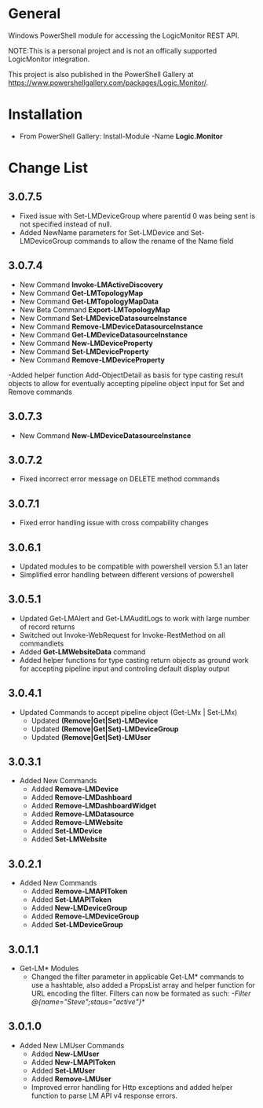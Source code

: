 # General
Windows PowerShell module for accessing the LogicMonitor REST API.

NOTE:This is a personal project and is not an offically supported LogicMonitor integration.

This project is also published in the PowerShell Gallery at https://www.powershellgallery.com/packages/Logic.Monitor/.

# Installation
- From PowerShell Gallery: Install-Module -Name **Logic.Monitor**

# Change List
## 3.0.7.5
- Fixed issue with Set-LMDeviceGroup where parentid 0 was being sent is not specified instead of null.
- Added NewName parameters for Set-LMDevice and Set-LMDeviceGroup commands to allow the rename of the Name field 
## 3.0.7.4
- New Command **Invoke-LMActiveDiscovery**
- New Command **Get-LMTopologyMap**
- New Command **Get-LMTopologyMapData**
- New Beta Command **Export-LMTopologyMap**
- New Command **Set-LMDeviceDatasourceInstance**
- New Command **Remove-LMDeviceDatasourceInstance**
- New Command **Get-LMDeviceDatasourceInstance**
- New Command **New-LMDeviceProperty**
- New Command **Set-LMDeviceProperty**
- New Command **Remove-LMDeviceProperty**

-Added helper function Add-ObjectDetail as basis for type casting result objects to allow for eventually accepting pipeline object input for Set and Remove commands
## 3.0.7.3
- New Command **New-LMDeviceDatasourceInstance**
## 3.0.7.2
- Fixed incorrect error message on DELETE method commands
## 3.0.7.1
- Fixed error handling issue with cross compability changes
## 3.0.6.1
- Updated modules to be compatible with powershell version 5.1 an later
- Simplified error handling between different versions of powershell
## 3.0.5.1
- Updated Get-LMAlert and Get-LMAuditLogs to work with large number of record returns
- Switched out Invoke-WebRequest for Invoke-RestMethod on all commandlets
- Added **Get-LMWebsiteData** command
- Added helper functions for type casting return objects as ground work for accepting pipeline input and controling default display output
## 3.0.4.1
- Updated Commands to accept pipeline object (Get-LMx | Set-LMx)
  - Updated **(Remove|Get|Set)-LMDevice**
  - Updated **(Remove|Get|Set)-LMDeviceGroup**
  - Updated **(Remove|Get|Set)-LMUser**
## 3.0.3.1
- Added New Commands
  - Added **Remove-LMDevice**
  - Added **Remove-LMDashboard**
  - Added **Remove-LMDashboardWidget**
  - Added **Remove-LMDatasource**
  - Added **Remove-LMWebsite**
  - Added **Set-LMDevice**
  - Added **Set-LMWebsite**
## 3.0.2.1
- Added New Commands
  - Added **Remove-LMAPIToken**
  - Added **Set-LMAPIToken**
  - Added **New-LMDeviceGroup**
  - Added **Remove-LMDeviceGroup**
  - Added **Set-LMDeviceGroup**
## 3.0.1.1
- Get-LM* Modules
  - Changed the filter parameter in applicable Get-LM* commands to use a hashtable, also added a PropsList array and helper function for URL encoding the filter. Filters can now be formated as such: **-Filter @{name="Steve*";staus="active"}**
## 3.0.1.0
- Added New LMUser Commands
  - Added **New-LMUser**
  - Added **New-LMAPIToken**
  - Added **Set-LMUser**
  - Added **Remove-LMUser**
  - Improved error handling for Http exceptions and added helper function to parse LM API v4 response errors.
